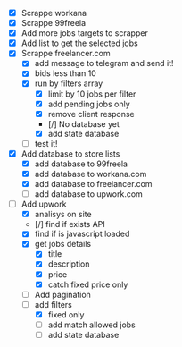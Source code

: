 - [x] Scrappe workana
- [x] Scrappe 99freela
- [x] Add more jobs targets to scrapper
- [x] Add list to get the selected jobs
- [x] Scrappe freelancer.com
    - [x] add message to telegram and send it!
    - [x] bids less than 10
    - [x] run by filters array
        - [x] limit by 10 jobs per filter
        - [x] add pending jobs only
        - [x] remove client response
        - [/] No database yet
        - [x] add state database
    - [ ] test it!

- [x] Add database to store lists
    - [x] add database to 99freela
    - [x] add database to workana.com
    - [x] add database to freelancer.com
    - [ ] add database to upwork.com

- [ ] Add upwork
    - [x] analisys on site
    - [/] find if exists API
    - [x] find if is javascript loaded
    - [x] get jobs details
        - [x] title
        - [x] description
        - [x] price
        - [x] catch fixed price only
    - [ ] Add pagination
    - [ ] add filters
        - [x] fixed only
        - [ ] add match allowed jobs
        - [ ] add state database
